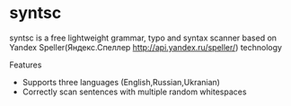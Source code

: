 # syntsc
syntsc is a free lightweight grammar, typo and syntax scanner based on Yandex Speller(Яндекс.Спеллер http://api.yandex.ru/speller/) technology

Features
- Supports three languages (English,Russian,Ukranian)
- Correctly scan sentences with multiple random whitespaces
